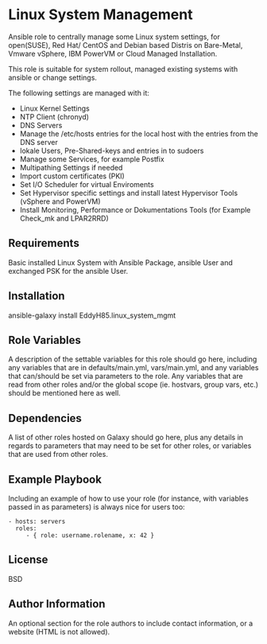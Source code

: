 Linux System Management
=========

Ansible role to centrally manage some Linux system settings, for open(SUSE), Red Hat/ CentOS and Debian based Distris on Bare-Metal, Vmware vSphere, IBM PowerVM or Cloud Managed Installation.

This role is suitable for system rollout, managed existing systems with ansible or change settings.

The following settings are managed with it:
- Linux Kernel Settings
- NTP Client (chronyd)
- DNS Servers
- Manage the /etc/hosts entries for the local host with the entries from the DNS server
- lokale Users, Pre-Shared-keys and entries in to sudoers
- Manage some Services, for example Postfix
- Multipathing Settings if needed
- Import custom certificates (PKI)
- Set I/O Scheduler for virtual Enviroments
- Set Hypervisor specific settings and install latest Hypervisor Tools (vSphere and PowerVM)
- Install Monitoring, Performance or Dokumentations Tools (for Example Check_mk and LPAR2RRD)

Requirements
------------

Basic installed Linux System with Ansible Package, ansible User and exchanged PSK for the ansible User.

Installation
------------

ansible-galaxy install EddyH85.linux_system_mgmt

Role Variables
--------------

A description of the settable variables for this role should go here, including any variables that are in defaults/main.yml, vars/main.yml, and any variables that can/should be set via parameters to the role. Any variables that are read from other roles and/or the global scope (ie. hostvars, group vars, etc.) should be mentioned here as well.

Dependencies
------------

A list of other roles hosted on Galaxy should go here, plus any details in regards to parameters that may need to be set for other roles, or variables that are used from other roles.

Example Playbook
----------------

Including an example of how to use your role (for instance, with variables passed in as parameters) is always nice for users too:

    - hosts: servers
      roles:
         - { role: username.rolename, x: 42 }

License
-------

BSD

Author Information
------------------

An optional section for the role authors to include contact information, or a website (HTML is not allowed).
